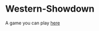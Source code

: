 # Western-Showdown

A game you can play [here](https://agustinramirodiaz.github.io/Western-Showdown/)
